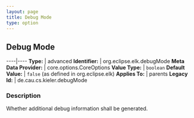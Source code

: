 ```yaml
---
layout: page
title: Debug Mode
type: option
---
```

## Debug Mode

----|----
**Type:** | advanced
**Identifier:** | org.eclipse.elk.debugMode
**Meta Data Provider:** | core.options.CoreOptions
**Value Type:** | `boolean`
**Default Value:** | `false` (as defined in org.eclipse.elk)
**Applies To:** | parents
**Legacy Id:** | de.cau.cs.kieler.debugMode


### Description
Whether additional debug information shall be generated.

